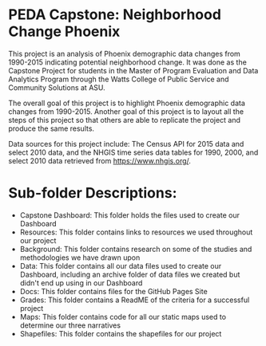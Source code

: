 # PEDA Capstone: Neighborhood Change Phoenix

This project is an analysis of Phoenix demographic data changes from 1990-2015 indicating potential neighborhood change. It was done as the Capstone Project for students in the Master of Program Evaluation and Data Analytics Program through the Watts College of Public Service and Community Solutions at ASU.

The overall goal of this project is to highlight Phoenix demographic data changes from 1990-2015. Another goal of this project is to layout all the steps of this project so that others are able to replicate the project and produce the same results. 

Data sources for this project include:
The Census API for 2015 data and select 2010 data, and the NHGIS time series data tables for 1990, 2000, and select 2010 data retrieved from https://www.nhgis.org/. 


# Sub-folder Descriptions:
- Capstone Dashboard: This folder holds the files used to create our Dashboard
- Resources: This folder contains links to resources we used throughout our project
- Background: This folder contains research on some of the studies and methodologies we have drawn upon
- Data: This folder contains all our data files used to create our Dashboard, including an archive folder of data files we created but didn't end up using in our Dashboard
- Docs: This folder contains files for the GitHub Pages Site
- Grades: This folder contains a ReadME of the criteria for a successful project
- Maps: This folder contains code for all our static maps used to determine our three narratives
- Shapefiles: This folder contains the shapefiles for our project
